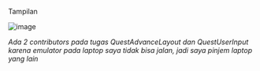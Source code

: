 Tampilan

![image](https://github.com/user-attachments/assets/da4c93e5-6597-4a93-818a-958b24b49e3f)


*Ada 2 contributors pada tugas QuestAdvanceLayout dan QuestUserInput karena emulator pada laptop saya tidak bisa jalan, jadi saya pinjem laptop yang lain*

